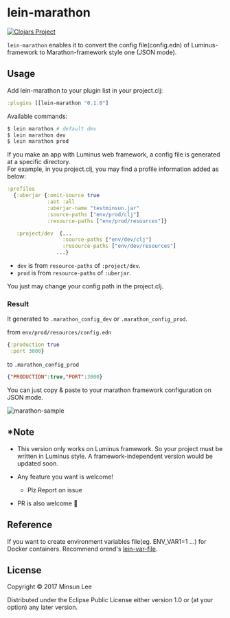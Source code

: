 # lein-marathon

[![Clojars Project](https://img.shields.io/clojars/v/lein-marathon.svg)](https://clojars.org/lein-marathon)

`lein-marathon` enables it to convert the config file(config.edn) of Luminus-framework to Marathon-framework style one (JSON mode).

## Usage

Add lein-marathon to your plugin list in your project.clj:

```clojure
:plugins [[lein-marathon "0.1.0"]
```

Available commands:

```sh
$ lein marathon # default dev
$ lein marathon dev
$ lein marathon prod
```

If you make an app with Luminus web framework, a config file is generated at a specific directory.    
For example, in you project.clj, you may find a profile information added as below:

```clojure
:profiles
  {:uberjar {:omit-source true
             :aot :all
             :uberjar-name "testminsun.jar"
             :source-paths ["env/prod/clj"]
             :resource-paths ["env/prod/resources"]}

   :project/dev  {...
                  :source-paths ["env/dev/clj"]
                  :resource-paths ["env/dev/resources"]
                ...}

```

- `dev` is from `resource-paths` of `:project/dev`.
- `prod` is from `resource-paths` of `:uberjar`.

You just may change your config path in the project.clj.

### Result

It generated to `.marathon_config_dev` or `.marathon_config_prod`.

from `env/prod/resources/config.edn`

```clojure
{:production true
 :port 3000}
```

to `.marathon_config_prod`

```json
{"PRODUCTION":true,"PORT":3000}
```

You can just copy & paste to your marathon framework configuration on JSON mode.

![marathon-sample](https://cloud.githubusercontent.com/assets/562341/24897745/0d71c0e8-1ed5-11e7-94a9-131832e8db2b.png "marathon sample")


## *Note

- This version only works on Luminus framework. So your project must be written in  Luminus style. A framework-independent version would be updated soon.

- Any feature you want is welcome!
  - Plz Report on issue
- PR is also welcome 🤗

## Reference

If you want to create environment variables file(eg. ENV_VAR1=1 ...) for Docker containers. Recommend orend's [lein-var-file].

## License

Copyright © 2017 Minsun Lee

Distributed under the Eclipse Public License either version 1.0 or (at
your option) any later version.

[lein-var-file]: https://github.com/orend/lein-var-file
